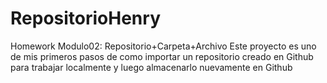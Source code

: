 # RepositorioHenry
Homework Modulo02:  Repositorio+Carpeta+Archivo
Este proyecto es uno de mis primeros pasos de como importar un repositorio creado en Github para trabajar localmente y luego almacenarlo nuevamente en Github 
